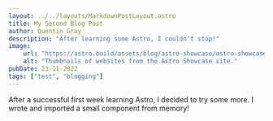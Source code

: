 ```yaml
---
layout: ../../layouts/MarkdownPostLayout.astro
title: My Second Blog Post
author: Quentin Gray
description: "After learning some Astro, I couldn't stop!"
image: 
    url: "https://astro.build/assets/blog/astro-showcase/astro-showcase-screenshot.jpg"
    alt: "Thumbnails of websites from the Astro Showcase site."
pubDate: 23-11-2022
tags: ["test", "blogging"]
---
```

After a successful first week learning Astro, I decided to try some more. I wrote and imported a small component from memory!